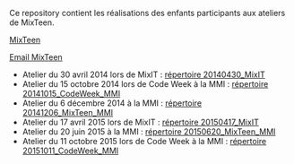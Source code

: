 Ce repository contient les réalisations des enfants participants aux ateliers de MixTeen.

[MixTeen](http://mixteen.github.io/)

[Email MixTeen](mailto://mixteen.lyon@gmail.com)


* Atelier du 30 avril 2014 lors de MixIT : [répertoire 20140430_MixIT](./20140430_MixIT)
* Atelier du 15 octobre 2014 lors de Code Week à la MMI : [répertoire 20141015_CodeWeek_MMI](./20141015_CodeWeek_MMI)
* Atelier du 6 décembre 2014 à la MMI : [répertoire 20141206_MixTeen_MMI](./20141206_MixTeen_MMI)
* Atelier du 17 avril 2015 lors de MixIT : [répertoire 20150417_MixIT](./20150417_MixIT)
* Atelier du 20 juin 2015 à la MMI : [répertoire 20150620_MixTeen_MMI](./20150620_Mixteen_MMI)
* Atelier du 11 octobre 2015 lors de Code Week à la MMI : [répertoire 20151011_CodeWeek_MMI](./20151011_CodeWeek_MMI)
